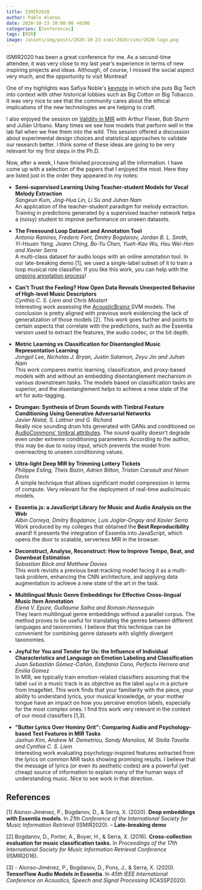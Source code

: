 ```yaml
---
title: ISMIR2020
author: Pablo Alonso
date: 2020-10-23 20:00:00 +0200
categories: [Conferences]
tags: [MIR]
image: /assets/img/posts/2020-10-23-ismir2020/ismir2020-logo.png
---
```



ISMIR2020 has been a great conference for me. As a second-time attendee, it was very close to my last year’s experience in terms of new inspiring projects and ideas.
Although, of course, I missed the social aspect very much, and the opportunity to visit Montreal!

One of my highlights was Safiya Noble's [keynote](https://www.youtube.com/watch?v=a3LutlLru5k) in which she puts Big Tech into context with other historical lobbies such as Big Cotton or Big Tobacco.
It was very nice to see that the community cares about the ethical implications of the new technologies we are helping to craft.

I also enjoyed the session on [Validity in MIR](https://kth.app.box.com/s/1zgk6vo8aqvttt11uyvlyd9czru4qppd) with Arthur Flexer, Bob Sturm and Julián Urbano. Many times we see how models that perform well in the lab fail when we free them into the wild. This session offered a discussion about experimental design choices and statistical approaches to validate our research better. I think some of these ideas are going to be very relevant for my first steps in the Ph.D.

Now, after a week, I have finished processing all the information.
I have come up with a selection of the papers that I enjoyed the most.
Here they are listed just in the order they appeared in my notes:

- **Semi-supervised Learning Using Teacher-student Models for Vocal Melody Extraction**  
*Sangeun Kum, Jing-Hua Lin, Li Su and Juhan Nam*  
An application of the teacher-student paradigm for melody extraction.
Training in predictions generated by a supervised teacher network helps a (noisy) student to improve performance on unseen datasets.

- **The Freesound Loop Dataset and Annotation Tool**  
*Antonio Ramires, Frederic Font, Dmitry Bogdanov, Jordan B. L. Smith, Yi-Hsuan Yang, Joann Ching, Bo-Yu Chen, Yueh-Kao Wu, Hsu Wei-Han and Xavier Serra*  
A multi-class dataset for audio loops with an online annotation tool.
In our late-breaking demo [1], we used a single-label subset of it to train a loop musical role classifier.
If you like this work, you can help with the [ongoing annotation process](http://mtg.upf.edu/fslannotator/)!

- **Can't Trust the Feeling? How Open Data Reveals Unexpected Behavior of High-level Music Descriptors**  
*Cynthia C. S. Liem and Chris Mostert*  
Interesting work assessing the [AcousticBrainz ](https://acousticbrainz.org/datasets/accuracy) SVM models.
The conclusion is pretty aligned with previous work evidencing the lack of generalization of those models [2].
This work goes further and points to certain aspects that correlate with the predictions, such as the Essentia version used to extract the features, the audio codec, or the bit depth.

- **Metric Learning vs Classification for Disentangled Music Representation Learning**  
*Jongpil Lee, Nicholas J. Bryan, Justin Salamon, Zeyu Jin and Juhan Nam*  
This work compares metric learning, classification, and proxy-based models with and without an embedding disentanglement mechanism in various downstream tasks.
The models based on classification tasks are superior, and the disentanglement helps to achieve a new state of the art for auto-tagging.

- **Drumgan: Synthesis of Drum Sounds with Timbral Feature Conditioning Using Generative Adversarial Networks**  
*Javier Nistal, S. Lattner and G. Richard*  
Really nice sounding drum hits generated with GANs and conditioned on [AudioCommons' timbral attributes](https://www.audiocommons.org/2018/09/05/timbre-sound.html).
The sound quality doesn't degrade even under extreme conditioning parameters.
According to the author, this may be due to noisy input, which prevents the model from overreacting to unseen conditioning values.

- **Ultra-light Deep MIR by Trimming Lottery Tickets**  
*Philippe Esling, Theis Bazin, Adrien Bitton, Tristan Carsault and Ninon Devis*  
A simple technique that allows significant model compression in terms of compute.
Very relevant for the deployment of real-time audio/music models.

- **Essentia.js: a JavaScript Library for Music and Audio Analysis on the Web**  
*Albin Correya, Dmitry Bogdanov, Luis Joglar-Ongay and Xavier Serra*  
Work produced by my colleges that obtained the **Best Reproducibility** award!
It presents the integration of Essentia into JavaScript, which opens the door to scalable, serverless MIR in the browser.

- **Deconstruct, Analyse, Reconstruct: How to Improve Tempo, Beat, and Downbeat Estimation**  
*Sebastian Böck and Matthew Davies*  
This work revisits a previous beat-tracking model facing it as a multi-task problem, enhancing the CNN architecture, and applying data augmentation to achieve a new state of the art in the task.

- **Multilingual Music Genre Embeddings for Effective Cross-lingual Music Item Annotation**  
*Elena V. Epure, Guillaume Salha and Romain Hennequin*  
They learn multilingual genre embeddings without a parallel corpus. The method proves to be useful for translating the genres between different languages and taxonomies. I believe that this technique can be convenient for combining genre datasets with slightly divergent taxonomies.

- **Joyful for You and Tender for Us: the Influence of Individual Characteristics and Language on Emotion Labeling and Classification**  
*Juan Sebastián Gómez-Cañón, Estefanía Cano, Perfecto Herrera and Emilia Gómez*  
 In MIR, we typically train emotion-related classifiers assuming that the label `sad` in a music track is as objective as the label `apple` in a picture from ImageNet. This work finds that your familiarity with the piece, your ability to understand lyrics, your musical knowledge, or your mother tongue have an impact on how you perceive emotion labels, especially for the most complex ones. I find this work very relevant in the context of our mood classifiers [1,3].

- **"Butter Lyrics Over Hominy Grit": Comparing Audio and Psychology-based Text Features in MIR Tasks**  
*Jaehun Kim, Andrew M. Demetriou, Sandy Manolios, M. Stella Tavella and Cynthia C. S. Liem*  
Interesting work evaluating psychology-inspired features extracted from the lyrics on common MIR tasks showing promising results.
I believe that the message of lyrics (or even its aesthetic codes) are a powerful (yet cheap) source of information to explain many of the human ways of understanding music. Nice to see work in that direction.



## References
[1] Alonso-Jiménez, P., Bogdanov, D., & Serra, X. (2020). **Deep embeddings with Essentia models**. In *21th Conference of the International Society for Music Information Retrieval* (ISMIR2020). – **Late-breaking demo**

[2] Bogdanov, D., Porter, A., Boyer, H., & Serra, X. (2016). **Cross-collection evaluation for music classification tasks.** In *Proceedings of the 17th International Society for Music Information Retrieval Conference* (ISMIR2016).


[3] - Alonso-Jiménez, P., Bogdanov, D., Pons, J., & Serra, X. (2020). **TensorFlow Audio Models in Essentia**. In *45th IEEE International Conference on Acoustics, Speech and Signal Processing* (ICASSP2020).
